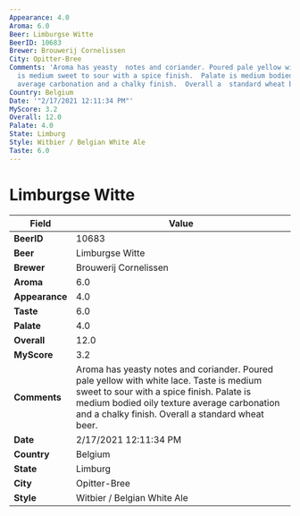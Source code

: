 ```yaml
---
Appearance: 4.0
Aroma: 6.0
Beer: Limburgse Witte
BeerID: 10683
Brewer: Brouwerij Cornelissen
City: Opitter-Bree
Comments: 'Aroma has yeasty  notes and coriander. Poured pale yellow with white lace.  Taste
  is medium sweet to sour with a spice finish.  Palate is medium bodied oily texture
  average carbonation and a chalky finish.  Overall a  standard wheat beer. '
Country: Belgium
Date: '"2/17/2021 12:11:34 PM"'
MyScore: 3.2
Overall: 12.0
Palate: 4.0
State: Limburg
Style: Witbier / Belgian White Ale
Taste: 6.0
---
```


# Limburgse Witte

| Field         | Value |
|---------------|-------|
| **BeerID** | 10683 |
| **Beer** | Limburgse Witte |
| **Brewer** | Brouwerij Cornelissen |
| **Aroma** | 6.0 |
| **Appearance** | 4.0 |
| **Taste** | 6.0 |
| **Palate** | 4.0 |
| **Overall** | 12.0 |
| **MyScore** | 3.2 |
| **Comments** | Aroma has yeasty  notes and coriander. Poured pale yellow with white lace.  Taste is medium sweet to sour with a spice finish.  Palate is medium bodied oily texture average carbonation and a chalky finish.  Overall a  standard wheat beer.  |
| **Date** | 2/17/2021 12:11:34 PM |
| **Country** | Belgium |
| **State** | Limburg |
| **City** | Opitter-Bree |
| **Style** | Witbier / Belgian White Ale |
